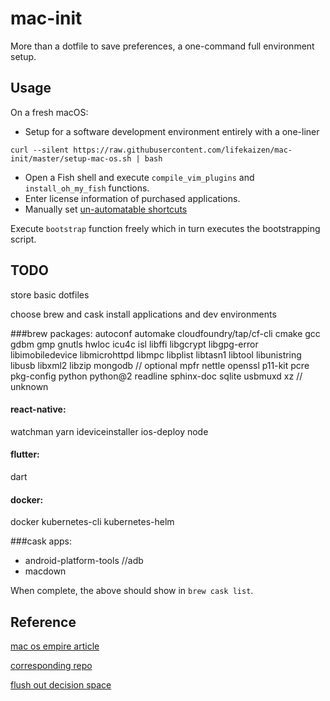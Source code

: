 # mac-init
More than a dotfile to save preferences, a one-command full environment setup.

## Usage

On a fresh macOS:
* Setup for a software development environment entirely with a one-liner

```
curl --silent https://raw.githubusercontent.com/lifekaizen/mac-init/master/setup-mac-os.sh | bash
```

* Open a Fish shell and execute `compile_vim_plugins` and `install_oh_my_fish` functions.
* Enter license information of purchased applications.
* Manually set [un-automatable shortcuts](https://github.com/Sajjadhosn/dotfiles/blob/master/shortcuts/shortcuts.md#un-automatable-shortcuts)

Execute `bootstrap` function freely which in turn executes the bootstrapping script.


## TODO
store basic dotfiles

choose brew and cask install applications and dev environments

###brew packages:
autoconf
automake
cloudfoundry/tap/cf-cli
cmake
gcc
gdbm
gmp	
gnutls
hwloc
icu4c
isl
libffi
libgcrypt
libgpg-error
libimobiledevice
libmicrohttpd
libmpc
libplist
libtasn1
libtool
libunistring
libusb
libxml2
libzip
mongodb	// optional
mpfr
nettle
openssl
p11-kit
pcre
pkg-config
python
python@2
readline
sphinx-doc
sqlite
usbmuxd
xz	// unknown


#### react-native:
watchman
yarn
ideviceinstaller
ios-deploy
node

#### flutter:
dart

#### docker:
docker
kubernetes-cli
kubernetes-helm

###cask apps:

* android-platform-tools	//adb
* macdown

When complete, the above should show in `brew cask list`.

## Reference

[mac os empire article](https://medium.com/@Sajjadhosn/build-a-macos-empire-a0c83879ac24)

[corresponding repo](https://github.com/Sajjadhosn/dotfiles/)

[flush out decision space](https://www.anishathalye.com/2014/08/03/managing-your-dotfiles/)
